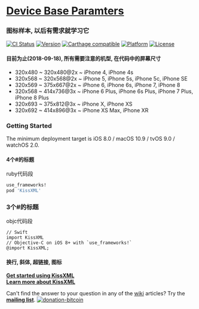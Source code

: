 # [Device Base Paramters](https://github.com/vision66/Tutorial/tree/master/07%20-%20Device%20Base%20Paramters)

### 图标样本, 以后有需求就学习它
[![CI Status](http://img.shields.io/travis/robbiehanson/KissXML.svg?style=flat)](https://travis-ci.org/robbiehanson/KissXML)
[![Version](https://img.shields.io/cocoapods/v/KissXML.svg?style=flat)](http://cocoapods.org/pods/KissXML) [![Carthage compatible](https://img.shields.io/badge/Carthage-compatible-4BC51D.svg?style=flat)](https://github.com/Carthage/Carthage) [![Platform](https://img.shields.io/cocoapods/p/KissXML.svg?style=flat)](http://cocoapods.org/pods/KissXML) [![License](https://img.shields.io/cocoapods/l/KissXML.svg?style=flat)](http://cocoapods.org/pods/KissXML)

#### 目前为止(2018-09-18), 所有需要注意的机型, 在代码中的屏幕尺寸
* 320x480 ~ 320x480@2x ~ iPhone 4, iPhone 4s
* 320x568 ~ 320x568@2x ~ iPhone 5, iPhone 5s, iPhone 5c, iPhone SE
* 320x569 ~ 375x667@2x ~ iPhone 6, iPhone 6s, iPhone 7, iPhone 8
* 320x568 ~ 414x736@3x ~ iPhone 6 Plus, iPhone 6s Plus, iPhone 7 Plus, iPhone 8 Plus
* 320x693 ~ 375x812@3x ~ iPhone X, iPhone XS
* 320x692 ~ 414x896@3x ~ iPhone XS Max, iPhone XR

### Getting Started

The minimum deployment target is iOS 8.0 / macOS 10.9 / tvOS 9.0 / watchOS 2.0.

#### 4个#的标题

ruby代码段

```ruby
use_frameworks!
pod 'KissXML'
```

### 3个#的标题

objc代码段

```objc
// Swift
import KissXML     
// Objective-C on iOS 8+ with `use_frameworks!`
@import KissXML;
```

#### 换行, 斜体, 超链接, 图标

**[Get started using KissXML](https://github.com/robbiehanson/KissXML/wiki/GettingStarted)**<br/>
**[Learn more about KissXML](https://github.com/robbiehanson/KissXML/wiki)**<br/>

Can't find the answer to your question in any of the [wiki](https://github.com/robbiehanson/KissXML/wiki) articles? Try the **[mailing list](http://groups.google.com/group/kissxml)**. [![donation-bitcoin](https://bitpay.com/img/donate-sm.png)](https://onename.com/robbiehanson)
